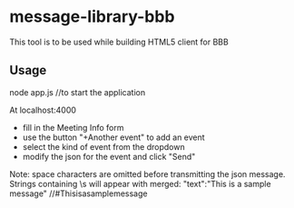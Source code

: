 message-library-bbb
===================

This tool is to be used while building HTML5 client for BBB

## Usage

node app.js //to start the application

At localhost:4000
* fill in the Meeting Info form
* use the button "+Another event" to add an event
* select the kind of event from the dropdown
* modify the json for the event and click "Send"

Note: space characters are omitted before transmitting the json
message. Strings containing \s will appear with merged:
"text":"This is a sample message" //#Thisisasamplemessage
